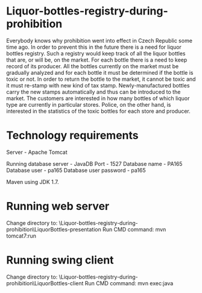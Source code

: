 Liquor-bottles-registry-during-prohibition
==========================================

Everybody knows why prohibition went into effect in Czech Republic some time ago. In order to prevent this in the future there is a need for liquor bottles registry. Such a registry would keep track of all the liquor bottles that are, or will be, on the market. For each bottle there is a need to keep record of its producer. All the bottles currently on the market must be gradually analyzed and for each bottle it must be determined if the bottle is toxic or not. In order to return the bottle to the market, it cannot be toxic and it must re-stamp with new kind of tax stamp. Newly-manufactured bottles carry the new stamps automatically and thus can be introduced to the market. The customers are interested in how many bottles of which liquor type are currently in particular stores. Police, on the other hand, is interested in the statistics of the toxic bottles for each store and producer.


Technology requirements
==========================================
Server - Apache Tomcat

Running database server - JavaDB
Port - 1527
Database name - PA165
Database user - pa165
Database user password - pa165

Maven using JDK 1.7.


Running web server
==========================================
Change directory to: \Liquor-bottles-registry-during-prohibition\LiquorBottles-presentation
Run CMD command: mvn tomcat7:run


Running swing client
==========================================
Change directory to: \Liquor-bottles-registry-during-prohibition\LiquorBottles-client
Run CMD command: mvn exec:java
